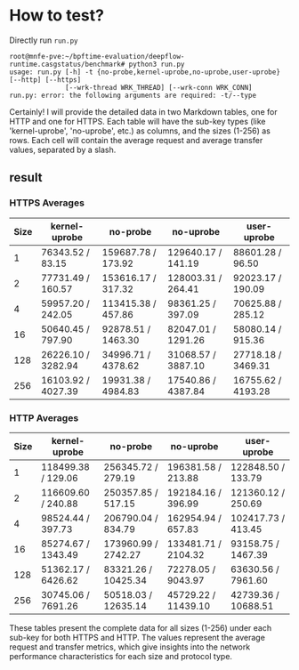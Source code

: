 # How to test?

Directly run `run.py`

```console
root@mnfe-pve:~/bpftime-evaluation/deepflow-runtime.casgstatus/benchmark# python3 run.py 
usage: run.py [-h] -t {no-probe,kernel-uprobe,no-uprobe,user-uprobe} [--http] [--https]
              [--wrk-thread WRK_THREAD] [--wrk-conn WRK_CONN]
run.py: error: the following arguments are required: -t/--type
```

Certainly! I will provide the detailed data in two Markdown tables, one for HTTP and one for HTTPS. Each table will have the sub-key types (like 'kernel-uprobe', 'no-uprobe', etc.) as columns, and the sizes (1-256) as rows. Each cell will contain the average request and average transfer values, separated by a slash.

## result

### HTTPS Averages

| Size | kernel-uprobe | no-probe | no-uprobe | user-uprobe |
|------|---------------|----------|-----------|-------------|
| 1    | 76343.52 / 83.15 | 159687.78 / 173.92 | 129640.17 / 141.19 | 88601.28 / 96.50 |
| 2    | 77731.49 / 160.57 | 153616.17 / 317.32 | 128003.31 / 264.41 | 92023.17 / 190.09 |
| 4    | 59957.20 / 242.05 | 113415.38 / 457.86 | 98361.25 / 397.09 | 70625.88 / 285.12 |
| 16   | 50640.45 / 797.90 | 92878.51 / 1463.30 | 82047.01 / 1291.26 | 58080.14 / 915.36 |
| 128  | 26226.10 / 3282.94 | 34996.71 / 4378.62 | 31068.57 / 3887.10 | 27718.18 / 3469.31 |
| 256  | 16103.92 / 4027.39 | 19931.38 / 4984.83 | 17540.86 / 4387.84 | 16755.62 / 4193.28 |

### HTTP Averages

| Size | kernel-uprobe | no-probe | no-uprobe | user-uprobe |
|------|---------------|----------|-----------|-------------|
| 1    | 118499.38 / 129.06 | 256345.72 / 279.19 | 196381.58 / 213.88 | 122848.50 / 133.79 |
| 2    | 116609.60 / 240.88 | 250357.85 / 517.15 | 192184.16 / 396.99 | 121360.12 / 250.69 |
| 4    | 98524.44 / 397.73 | 206790.04 / 834.79 | 162954.94 / 657.83 | 102417.73 / 413.45 |
| 16   | 85274.67 / 1343.49 | 173960.99 / 2742.27 | 133481.71 / 2104.32 | 93158.75 / 1467.39 |
| 128  | 51362.17 / 6426.62 | 83321.26 / 10425.34 | 72278.05 / 9043.97 | 63630.56 / 7961.60 |
| 256  | 30745.06 / 7691.26 | 50518.03 / 12635.14 | 45729.22 / 11439.10 | 42739.36 / 10688.51 |

These tables present the complete data for all sizes (1-256) under each sub-key for both HTTPS and HTTP. The values represent the average request and transfer metrics, which give insights into the network performance characteristics for each size and protocol type.

